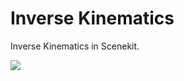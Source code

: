 # Inverse Kinematics
Inverse Kinematics in Scenekit.

![](https://raw.githubusercontent.com/roberthein/InverseKinematics/master/animation.gif)